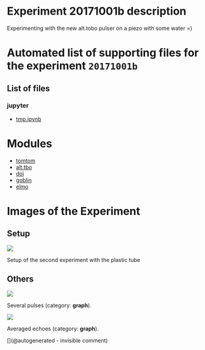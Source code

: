 # Experiment 20171001b description


Experimenting with the new alt.tobo pulser on a piezo with some water =)


# Automated list of supporting files for the __experiment `20171001b`__

## List of files

### jupyter

* [tmp.ipynb](/tmp.ipynb)





# Modules

* [tomtom](/retired/tomtom/)
* [alt.tbo](/retired/alt.tbo/)
* [doj](/doj/)
* [goblin](/goblin/)
* [elmo](/elmo/)




# Images of the Experiment

## Setup

![](/retired/alt.tbo/20171001a/20171001_135041.jpg)

Setup of the second experiment with the plastic tube

## Others

![](/retired/alt.tbo/20171001a/Pulses_details_Tube.jpg)

Several pulses (category: __graph__).

![](/retired/alt.tbo/20171001a/Pulses_average_Tube.jpg)

Averaged echoes (category: __graph__).










[](@autogenerated - invisible comment)